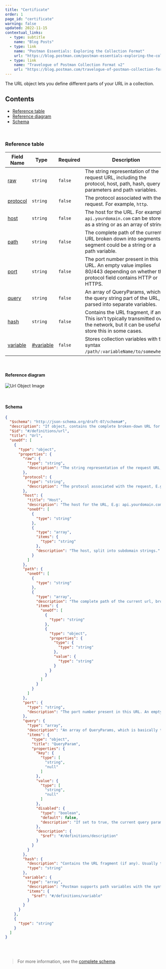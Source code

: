 ```yaml
---
title: "Certificate"
order: 1
page_id: "certificate"
warning: false
updated: 2022-11-15
contextual_links:
  - type: subtitle
    name: "Blog Posts"
  - type: link
    name: "Postman Essentials: Exploring the Collection Format"
    url: "https://blog.postman.com/postman-essentials-exploring-the-collection-format/"
  - type: link
    name: "Travelogue of Postman Collection Format v2"
    url: "https://blog.postman.com/travelogue-of-postman-collection-format-v2/"
---
```


The URL object lets you define different parts of your URL in a collection.

## Contents

- [Reference table](/docs/reference/url/#reference-table)
- [Reference diagram](/docs/reference/url/#reference-diagram)
- [Schema](/docs/reference/url/#schema)

<br />

### Reference table

Field Name | Type&nbsp;&nbsp; | Required | Description
--- | --- | --- | ---
[raw](https://github.com/postmanlabs/schemas/blob/da7578c2d71c46de2d39d04fbeebc26570591a44/schemas/draft-07/v2.1.0/collection/url.json#L10) | `string` | `false` | The string representation of the request URL, including the protocol, host, path, hash, query parameters and path variables.
[protocol](https://github.com/postmanlabs/schemas/blob/da7578c2d71c46de2d39d04fbeebc26570591a44/schemas/draft-07/v2.1.0/collection/url.json#L14) | `string` | `false` | The protocol associated with the request. For example, `http`.
[host](https://github.com/postmanlabs/schemas/blob/da7578c2d71c46de2d39d04fbeebc26570591a44/schemas/draft-07/v2.1.0/collection/url.json#L18) | `string` | `false` | The host for the URL. For example, `api.yourdomain.com` can be stored as a string or as an array of strings.
[path](https://github.com/postmanlabs/schemas/blob/da7578c2d71c46de2d39d04fbeebc26570591a44/schemas/draft-07/v2.1.0/collection/url.json#L34) | `string` | `false` | The complete path of the current URL broken down into segments. A segment could be a string or a path variable.
[port](https://github.com/postmanlabs/schemas/blob/da7578c2d71c46de2d39d04fbeebc26570591a44/schemas/draft-07/v2.1.0/collection/url.json#L63) | `string` | `false` | The port number present in this URL. An empty value implies 80/443 depending on whether the protocol field contains HTTP or HTTPS.
[query](https://github.com/postmanlabs/schemas/blob/da7578c2d71c46de2d39d04fbeebc26570591a44/schemas/draft-07/v2.1.0/collection/url.json#L67) | `string` | `false` | An array of QueryParams, which is the query string part of the URL, parsed into separate variables.
[hash](https://github.com/postmanlabs/schemas/blob/da7578c2d71c46de2d39d04fbeebc26570591a44/schemas/draft-07/v2.1.0/collection/url.json#L97) | `string` | `false` | Contains the URL fragment, if any. This isn't typically transmitted over the network, but it can be useful to store this in some cases.
[variable](https://github.com/postmanlabs/schemas/blob/da7578c2d71c46de2d39d04fbeebc26570591a44/schemas/draft-07/v2.1.0/collection/url.json#L101) | [#variable](/docs/reference/variable) | `false` | Stores collection variables with the syntax `/path/:variableName/to/somewhere`.

<br />

#### Reference diagram

![Url Object Image](../../../images/url@2x.jpg)

<br />

#### Schema

```json
{
  "$schema": "http://json-schema.org/draft-07/schema#",
  "description": "If object, contains the complete broken-down URL for this request. If string, contains the literal request URL.",
  "$id": "#/definitions/url",
  "title": "Url",
  "oneOf": [
    {
      "type": "object",
      "properties": {
        "raw": {
          "type": "string",
          "description": "The string representation of the request URL, including the protocol, host, path, hash, query parameter(s) and path variable(s)."
        },
        "protocol": {
          "type": "string",
          "description": "The protocol associated with the request, E.g: 'http'"
        },
        "host": {
          "title": "Host",
          "description": "The host for the URL, E.g: api.yourdomain.com. Can be stored as a string or as an array of strings.",
          "oneOf": [
            {
              "type": "string"
            },
            {
              "type": "array",
              "items": {
                "type": "string"
              },
              "description": "The host, split into subdomain strings."
            }
          ]
        },
        "path": {
          "oneOf": [
            {
              "type": "string"
            },
            {
              "type": "array",
              "description": "The complete path of the current url, broken down into segments. A segment could be a string, or a path variable.",
              "items": {
                "oneOf": [
                  {
                    "type": "string"
                  },
                  {
                    "type": "object",
                    "properties": {
                      "type": {
                        "type": "string"
                      },
                      "value": {
                        "type": "string"
                      }
                    }
                  }
                ]
              }
            }
          ]
        },
        "port": {
          "type": "string",
          "description": "The port number present in this URL. An empty value implies 80/443 depending on whether the protocol field contains http/https."
        },
        "query": {
          "type": "array",
          "description": "An array of QueryParams, which is basically the query string part of the URL, parsed into separate variables",
          "items": {
            "type": "object",
            "title": "QueryParam",
            "properties": {
              "key": {
                "type": [
                  "string",
                  "null"
                ]
              },
              "value": {
                "type": [
                  "string",
                  "null"
                ]
              },
              "disabled": {
                "type": "boolean",
                "default": false,
                "description": "If set to true, the current query parameter will not be sent with the request."
              },
              "description": {
                "$ref": "#/definitions/description"
              }
            }
          }
        },
        "hash": {
          "description": "Contains the URL fragment (if any). Usually this is not transmitted over the network, but it could be useful to store this in some cases.",
          "type": "string"
        },
        "variable": {
          "type": "array",
          "description": "Postman supports path variables with the syntax `/path/:variableName/to/somewhere`. These variables are stored in this field.",
          "items": {
            "$ref": "#/definitions/variable"
          }
        }
      }
    },
    {
      "type": "string"
    }
  ]
}
```

<br /><br />

> For more information, see the [complete schema](https://schema.postman.com/collection/json/v2.1.0/draft-07/collection.json).
